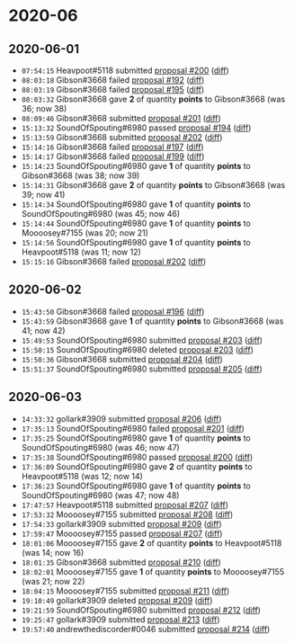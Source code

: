 # 2020-06

## 2020-06-01

* `07:54:15` Heavpoot#5118 submitted [proposal #200](../proposals.md#200) ([diff](https://github.com/Quonauts/Quonauts-9/commit/c5975116179f568513d2e8235f5e7335039e4b2c))
* `08:03:18` Gibson#3668 failed [proposal #192](../proposals.md#192) ([diff](https://github.com/Quonauts/Quonauts-9/commit/8fc41e782c8c23731495da2320bb3347b388faa2))
* `08:03:19` Gibson#3668 failed [proposal #195](../proposals.md#195) ([diff](https://github.com/Quonauts/Quonauts-9/commit/b972d7334759755e17d7219e7759f8a4d5ba3f3f))
* `08:03:32` Gibson#3668 gave **2** of quantity **points** to Gibson#3668 (was 36; now 38)
* `08:09:46` Gibson#3668 submitted [proposal #201](../proposals.md#201) ([diff](https://github.com/Quonauts/Quonauts-9/commit/90e3c447f60ee000775f877ad8ea182f45a86817))
* `15:13:32` SoundOfSpouting#6980 passed [proposal #194](../proposals.md#194) ([diff](https://github.com/Quonauts/Quonauts-9/commit/a1a468671a2e6e8529e84ab16d1a0eff6df95f0d))
* `15:13:59` Gibson#3668 submitted [proposal #202](../proposals.md#202) ([diff](https://github.com/Quonauts/Quonauts-9/commit/c82d53750ddd38a9c0d900ec5250a6d808d7830f))
* `15:14:16` Gibson#3668 failed [proposal #197](../proposals.md#197) ([diff](https://github.com/Quonauts/Quonauts-9/commit/e59d147e5cf023713134b14ca17d80fb66683a06))
* `15:14:17` Gibson#3668 failed [proposal #199](../proposals.md#199) ([diff](https://github.com/Quonauts/Quonauts-9/commit/de465e95bcc804a6805a0a47fc2fb6e549ab4db7))
* `15:14:23` SoundOfSpouting#6980 gave **1** of quantity **points** to Gibson#3668 (was 38; now 39)
* `15:14:31` Gibson#3668 gave **2** of quantity **points** to Gibson#3668 (was 39; now 41)
* `15:14:34` SoundOfSpouting#6980 gave **1** of quantity **points** to SoundOfSpouting#6980 (was 45; now 46)
* `15:14:44` SoundOfSpouting#6980 gave **1** of quantity **points** to Moooosey#7155 (was 20; now 21)
* `15:14:56` SoundOfSpouting#6980 gave **1** of quantity **points** to Heavpoot#5118 (was 11; now 12)
* `15:15:16` Gibson#3668 failed [proposal #202](../proposals.md#202) ([diff](https://github.com/Quonauts/Quonauts-9/commit/e5fa5605a117fe1d19a3e58b297062d686d15380))

## 2020-06-02

* `15:43:50` Gibson#3668 failed [proposal #196](../proposals.md#196) ([diff](https://github.com/Quonauts/Quonauts-9/commit/3a365cb6e0d785638c31f2357f0622be84c0bf3c))
* `15:43:59` Gibson#3668 gave **1** of quantity **points** to Gibson#3668 (was 41; now 42)
* `15:49:53` SoundOfSpouting#6980 submitted [proposal #203](../proposals.md#203) ([diff](https://github.com/Quonauts/Quonauts-9/commit/edb8de0505d5f1c03a9f2405c0a393e84eed2d2e))
* `15:50:15` SoundOfSpouting#6980 deleted [proposal #203](../proposals.md#203) ([diff](https://github.com/Quonauts/Quonauts-9/commit/4a37ccb74f80e6a530f50a60ba1fd0e718f2bacd))
* `15:50:36` Gibson#3668 submitted [proposal #204](../proposals.md#204) ([diff](https://github.com/Quonauts/Quonauts-9/commit/a5e232dd299825ee6b587d7bc1f7714c44afe3cf))
* `15:51:37` SoundOfSpouting#6980 submitted [proposal #205](../proposals.md#205) ([diff](https://github.com/Quonauts/Quonauts-9/commit/faf2a1da3af703e157d9a31f0ad45fb1c18fe8a8))

## 2020-06-03

* `14:33:32` gollark#3909 submitted [proposal #206](../proposals.md#206) ([diff](https://github.com/Quonauts/Quonauts-9/commit/6a036897603a77c349bc83274be80698eb5e7938))
* `17:35:13` SoundOfSpouting#6980 failed [proposal #201](../proposals.md#201) ([diff](https://github.com/Quonauts/Quonauts-9/commit/eb1cf2d61916daaee2d705b796fe3a654e20336b))
* `17:35:25` SoundOfSpouting#6980 gave **1** of quantity **points** to SoundOfSpouting#6980 (was 46; now 47)
* `17:35:38` SoundOfSpouting#6980 passed [proposal #200](../proposals.md#200) ([diff](https://github.com/Quonauts/Quonauts-9/commit/bdd6e4082e0f3a980c557e1660fa9624e18aefa0))
* `17:36:09` SoundOfSpouting#6980 gave **2** of quantity **points** to Heavpoot#5118 (was 12; now 14)
* `17:36:23` SoundOfSpouting#6980 gave **1** of quantity **points** to SoundOfSpouting#6980 (was 47; now 48)
* `17:47:57` Heavpoot#5118 submitted [proposal #207](../proposals.md#207) ([diff](https://github.com/Quonauts/Quonauts-9/commit/a8b6528e30959fae264fc425076a85df386f6fc2))
* `17:53:32` Moooosey#7155 submitted [proposal #208](../proposals.md#208) ([diff](https://github.com/Quonauts/Quonauts-9/commit/b34c28727620d352ba77ba789686fd3245b834f9))
* `17:54:33` gollark#3909 submitted [proposal #209](../proposals.md#209) ([diff](https://github.com/Quonauts/Quonauts-9/commit/e3722b74990dcfae314ed83c12edf94c5f563749))
* `17:59:47` Moooosey#7155 passed [proposal #207](../proposals.md#207) ([diff](https://github.com/Quonauts/Quonauts-9/commit/8c17deb18ab86a67ecfdc73eb8ce051b35b8ed93))
* `18:01:06` Moooosey#7155 gave **2** of quantity **points** to Heavpoot#5118 (was 14; now 16)
* `18:01:35` Gibson#3668 submitted [proposal #210](../proposals.md#210) ([diff](https://github.com/Quonauts/Quonauts-9/commit/4641aa02d38e23358830ee0b8d29438ce17fefcc))
* `18:02:01` Moooosey#7155 gave **1** of quantity **points** to Moooosey#7155 (was 21; now 22)
* `18:04:15` Moooosey#7155 submitted [proposal #211](../proposals.md#211) ([diff](https://github.com/Quonauts/Quonauts-9/commit/ac297ccb14fff7d9b777c6e32d6dc4e859839d75))
* `19:10:49` gollark#3909 deleted [proposal #209](../proposals.md#209) ([diff](https://github.com/Quonauts/Quonauts-9/commit/9114fd0614a25443385cd14d13362a7059098fee))
* `19:21:59` SoundOfSpouting#6980 submitted [proposal #212](../proposals.md#212) ([diff](https://github.com/Quonauts/Quonauts-9/commit/ab0ff625362e2fab264b2d4e602b5ff1fe28e59a))
* `19:25:47` gollark#3909 submitted [proposal #213](../proposals.md#213) ([diff](https://github.com/Quonauts/Quonauts-9/commit/eadca0a3d09cb24017e99920b9177c08087379fc))
* `19:57:40` andrewthediscorder#0046 submitted [proposal #214](../proposals.md#214) ([diff](https://github.com/Quonauts/Quonauts-9/commit/41299b2beb8203104f179608eca5869b6d89b233))
